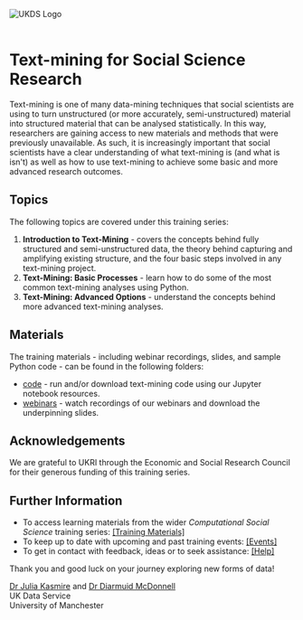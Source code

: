 ![UKDS Logo](./code/images/UKDS_Logos_Col_Grey_300dpi.png)<br>
<br>
# Text-mining for Social Science Research

Text-mining is one of many data-mining techniques that social scientists are using to turn unstructured (or more accurately, semi-unstructured) material into structured material that can be analysed statistically. In this way, researchers are gaining access to new materials and methods that were previously unavailable. As such, it is increasingly important that social scientists have a clear understanding of what text-mining is (and what is isn't) as well as how to use text-mining to achieve some basic and more advanced research outcomes.

## Topics

The following topics are covered under this training series:
1. **Introduction to Text-Mining** - covers the concepts behind fully structured and semi-unstructured data, the theory behind capturing and amplifying existing structure, and the four basic steps involved in any text-mining project. 
2. **Text-Mining: Basic Processes** - learn how to do some of the most common text-mining analyses using Python.  
3. **Text-Mining: Advanced Options** - understand the concepts behind more advanced text-mining analyses.

## Materials

The training materials - including webinar recordings, slides, and sample Python code - can be found in the following folders:
* [code](./code) - run and/or download text-mining code using our Jupyter notebook resources.
* [webinars](./webinars) - watch recordings of our webinars and download the underpinning slides.

## Acknowledgements

We are grateful to UKRI through the Economic and Social Research Council for their generous funding of this training series.

## Further Information

* To access learning materials from the wider *Computational Social Science* training series: <a href="https://github.com/UKDataServiceOpen/computational-social-science" target=_blank>[Training Materials]</a>
* To keep up to date with upcoming and past training events: <a href="https://ukdataservice.ac.uk/news-and-events/events" target=_blank>[Events]</a>
* To get in contact with feedback, ideas or to seek assistance: <a href="https://ukdataservice.ac.uk/help.aspx" target=_blank>[Help]</a>

Thank you and good luck on your journey exploring new forms of data! <br>

<a href="https://www.research.manchester.ac.uk/portal/julia.kasmire.html" target=_blank>Dr Julia Kasmire</a> and <a href="https://www.research.manchester.ac.uk/portal/diarmuid.mcdonnell.html" target=_blank>Dr Diarmuid McDonnell</a> <br />
UK Data Service  <br />
University of Manchester <br />
